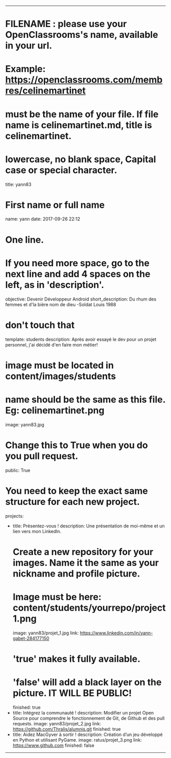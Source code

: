 ﻿---

# FILENAME : please use your OpenClassrooms's name, available in your url.
# Example: https://openclassrooms.com/membres/celinemartinet
# must be the name of your file. If file name is celinemartinet.md, title is celinemartinet.
# lowercase, no blank space, Capital case or special character.
title: yann83

# First name or full name
name: yann
date: 2017-09-26 22:12

# One line.
# If you need more space, go to the next line and add 4 spaces on the left, as in 'description'.
objective: Devenir Développeur Android
short_description:  Du rhum des femmes et d'la bière nom de dieu -Soldat Louis 1988

# don't touch that
template: students
description:
    Après avoir essayé le dev pour un projet personnel, j'ai décidé d'en faire mon métier!

# image must be located in content/images/students
# name should be the same as this file. Eg: celinemartinet.png
image: yann83.jpg

# Change this to True when you do you pull request.
public: True

# You need to keep the exact same structure for each new project.
projects:
  - title: Présentez-vous !
    description: Une présentation de moi-même et un lien vers mon LinkedIn.
    # Create a new repository for your images. Name it the same as your nickname and profile picture.
    # Image must be here: content/students/yourrepo/project1.png
    image: yann83/projet_1.jpg
    link: https://www.linkedin.com/in/yann-gabet-284177150
    # 'true' makes it fully available.
    # 'false' will add a black layer on the picture. IT WILL BE PUBLIC!
    finished: true
  - title: Intégrez la communauté !
    description: Modifier un projet Open Source pour comprendre le fonctionnement de Git, de Github et des pull requests. 
    image: yann83/projet_2.jpg
    link: https://github.com/Thralis/alumnis.git
    finished: true
  - title: Aidez MacGyver à sortir !
    description: Création d’un jeu développé en Python et utilisant PyGame.
    image: ratus/projet_3.png
    link: https://www.github.com
    finished: false
---